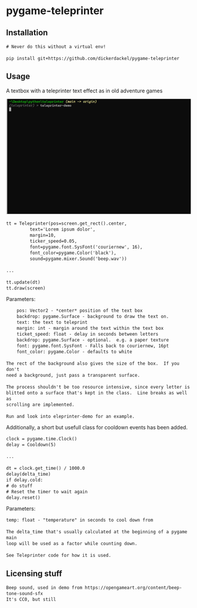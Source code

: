 # pygame-teleprinter

## Installation

    # Never do this without a virtual env!

    pip install git+https://github.com/dickerdackel/pygame-teleprinter

## Usage

A textbox with a teleprinter text effect as in old adventure games

![Screen recording of demo](https://github.com/DickerDackel/pygame-teleprinter/blob/main/demo.gif)

    tt = Teleprinter(pos=screen.get_rect().center,
		     text='Lorem ipsum dolor',
		     margin=10,
		     ticker_speed=0.05,
		     font=pygame.font.SysFont('couriernew', 16),
		     font_color=pygame.Color('black'),
		     sound=pygame.mixer.Sound('beep.wav'))

    ...

    tt.update(dt)
    tt.draw(screen)

Parameters:

        pos: Vector2 - *center* position of the text box
        backdrop: pygame.Surface - background to draw the text on.
        text: the text to teleprint
        margin: int - margin around the text within the text box
        ticket_speed: float - delay in seconds between letters
        backdrop: pygame.Surface - optional.  e.g. a paper texture
        font: pygame.font.SysFont - Falls back to couriernew, 16pt
        font_color: pygame.Color - defaults to white

    The rect of the background also gives the size of the box.  If you don't
    need a background, just pass a transparent surface.

    The process shouldn't be too resource intensive, since every letter is
    blitted onto a surface that's kept in the class.  Line breaks as well as
    scrolling are implemented.

    Run and look into eleprinter-demo for an example.

Additionally, a short but usefull class for cooldown events has been added.

    clock = pygame.time.Clock()
    delay = Cooldown(5)

    ...

    dt = clock.get_time() / 1000.0
    delay(delta_time)
    if delay.cold:
	# do stuff
	# Reset the timer to wait again
	delay.reset()

Parameters:

	temp: float - "temperature" in seconds to cool down from 

    The delta_time that's usually calculated at the beginning of a pygame main
    loop will be used as a factor while counting down.

    See Teleprinter code for how it is used.


## Licensing stuff

    Beep sound, used in demo from https://opengameart.org/content/beep-tone-sound-sfx
    It's CC0, but still

